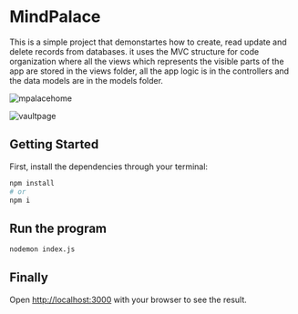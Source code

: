 # MindPalace
This is a simple project that demonstartes how to create, read update and delete records from databases.  it uses the MVC structure for code organization where all the views which represents the visible parts of the app are stored in the views folder, all the app logic is in the controllers and the data models are in the models folder.

![mpalacehome](https://user-images.githubusercontent.com/59916614/163930624-b4dfcf16-b434-4a00-aa12-f1d875e9cf6f.png)



![vaultpage](https://user-images.githubusercontent.com/59916614/163930911-ce0f2815-7823-4ced-8656-cf1e8981f923.png)

## Getting Started

First, install the dependencies through your terminal:

```bash
npm install
# or
npm i
```

## Run the program

```bash
nodemon index.js
```

## Finally

Open [http://localhost:3000](http://localhost:3000) with your browser to see the result.
